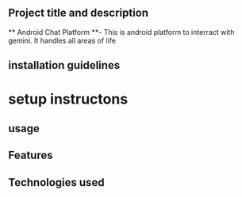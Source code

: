 ## Project title and description
** Android Chat Platform **- This is android platform to interract with gemini. It handles all areas of life
## installation guidelines
# setup instructons

## usage

## Features

## Technologies used